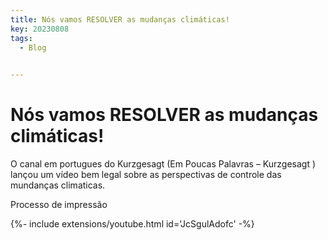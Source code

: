 ```yaml
---
title: Nós vamos RESOLVER as mudanças climáticas!
key: 20230808
tags: 
  - Blog
   

---
```

# Nós vamos RESOLVER as mudanças climáticas!

O canal em portugues do Kurzgesagt (Em Poucas Palavras – Kurzgesagt ) lançou um vídeo bem legal sobre as perspectivas de controle das mundanças climaticas.     

<!--more-->
Processo de impressão
<div>{%- include extensions/youtube.html id='JcSgulAdofc' -%}</div>





